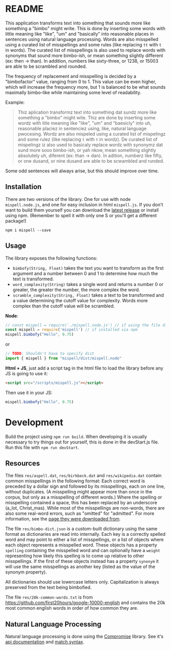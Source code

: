 # README
This application transforms text into something that sounds more like something a "bimbo" might write. This is done by inserting some words with little meaning like "like", "um" and "basically" into reasonable places in sentences using natural language processing. Words are also misspelled using a curated list of misspellings and some rules (like replacing `tt` with `t` in words). The curated list of misspellings is also used to replace words with synonyms that sound more bimbo-ish, or mean something slightly different (ex: then -> than). In addition, numbers like sixty-three, or 1238, or 15003 are able to be scrambled and rounded.

The frequency of replacement and misspelling is decided by a "bimbofactor" value, ranging from 0 to 1. This value can be even higher, which will increase the frequency more, but 1 is balanced to be what sounds maximally bimbo-like while maintaining some level of readability.

Example:
> Thiz aplication transformz text into something dat sundz more like something a "bimbo" might wite. Thiz are done by inserting some wordz with litle meaning like "like", "um" and "baesicly" into uh, reasonable placiez in sentenciez using, like, natural language pwocesing. Wordz are also mispeled using a curated list of mispelingz and some rulez (like replacing `t` with `t` in wordz). De curated list of mispelingz iz also used to basicaly replace wordz with synonymz dat sund more sooo bimbo-ish, or yah nkow, mean something slightly absolutely uh, diferent (ex: than -> dan). In adition, numberz like fifty, or one dusand, or nine dusand are able to be scwambled and runded.

Some odd sentences will always arise, but this should improve over time.

## Installation
There are two versions of the library. One for use with node `mispell.node.js`, and one for easy inclusion in html `mispell.js`. If you don't want to build them yourself you can download the [latest release](https://github.com/Gardamuse/mispell/releases/latest) or install using npm. (Remember to spell it with only one S or you'll get a different package!)
```
npm i mispell --save
```


## Usage
The library exposes the following functions:

* `bimbofy(String, Float)` takes the text you want to transform as the first argument and a number between 0 and 1 to determine how much the text is transformed.
* `word_complexity(String)` takes a single word and returns a number 0 or greater, the greater the number, the more complex the word.
* `scramble_complexity(String, Float)` takes a text to be transformed and a value determining the cutoff value for complexity. Words more complex than the cutoff value will be scrambled.

__Node__:
```js
// const mispell = require('./mispell.node.js') // if using the file directly
const mispell = require('mispell') // if installed via npm
mispell.bimbofy("Hello", 0.75)
```
or
```js
// TODO: Shouldn't have to specify dist
import { mispell } from "mispell/dist/mispell.node"
```

__Html + JS__, just add a script tag in the html file to load the library before any JS is going to use it:
```html
<script src="/scripts/mispell.js"></script>
```
Then use it in your JS:
```js
mispell.bimbofy("Hello", 0.75)
```

# Development
Build the project using `npm run build`. When developing it is usually necessary to try things out for yourself, this is done in the devStart.js file. Run this file with `npm run devStart`.

## Resources
The files `res/aspell.dat`, `res/birkbeck.dat` and `res/wikipedia.dat` contain common misspellings in the following format: Each correct word is preceded by a dollar sign and followed by its misspellings, each on one line, without duplicates. (A misspelling might appear more than once in the corpus, but only as a misspelling of different words.) Where the spelling or misspelling contained a space, this has been replaced by an underscore (a_lot, Christ_mas). While most of the misspellings are non-words, there are also some real-word errors, such as "omitted" for "admitted". For more information, see the [page they were downloaded from](https://www.dcs.bbk.ac.uk/~ROGER/corpora.html).

The file `res/bimbo-dict.json` is a custom-built dictionary using the same format as dictionaries are read into internally. Each key is a correctly spelled word and may point to either a list of misspellings, or a list of objects where each object represents a misspelled word. These objects has a property `spelling` containing the misspelled word and can optionally have a `weight` representing how likely this spelling is to come up relative to other misspellings. If the first of these objects instead has a property `synonym` it will use the same misspellings as another key (listed as the value of the synonym property).

All dictionaries should use lowercase letters only. Capitalization is always preserved from the text being bimbofied.

The file `res/20k-common-words.txt` is from https://github.com/first20hours/google-10000-english and contains the 20k most common english words in order of how common they are.

## Natural Language Processing
Natural language processing is done using the [Compromise](https://github.com/spencermountain/compromise) library. See it's [api documentation](https://observablehq.com/@spencermountain/compromise-api) and [match syntax](https://github.com/spencermountain/compromise/wiki/Match-syntax).
